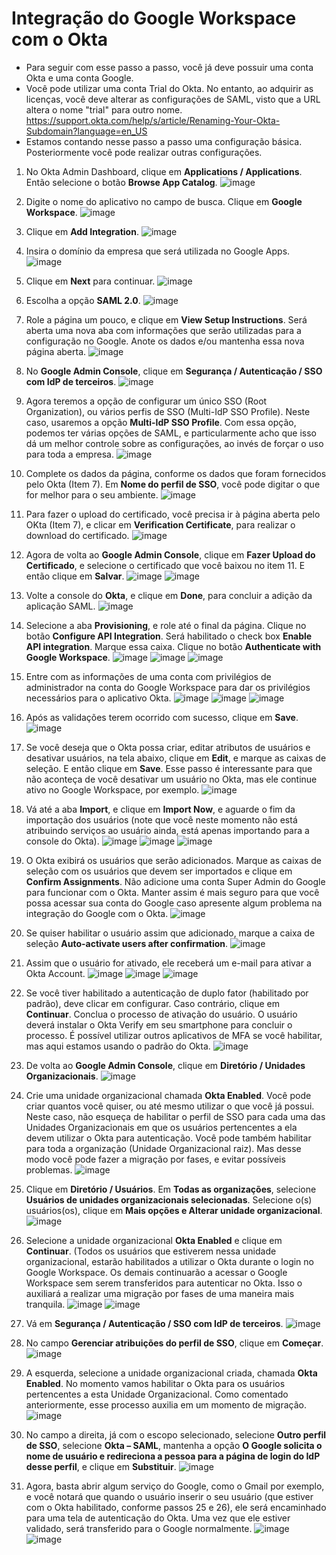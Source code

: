 # Integração do Google Workspace com o Okta

- Para seguir com esse passo a passo, você já deve possuir uma conta Okta e uma conta Google.
- Você pode utilizar uma conta Trial do Okta. No entanto, ao adquirir as licenças, você deve alterar as configurações de SAML, visto que a URL altera o nome "trial" para outro nome.
https://support.okta.com/help/s/article/Renaming-Your-Okta-Subdomain?language=en_US
- Estamos contando nesse passo a passo uma configuração básica. Posteriormente você pode realizar outras configurações.

1.	No Okta Admin Dashboard, clique em **Applications / Applications**. Então selecione o botão **Browse App Catalog**.
![image](https://github.com/user-attachments/assets/3eff28e9-4d8e-4147-b4d1-0b9b1aa50a3f)

2.	Digite o nome do aplicativo no campo de busca. Clique em **Google Workspace**.
![image](https://github.com/user-attachments/assets/e4579e13-6abc-4435-820d-a0c0560eef1b)

3.	Clique em **Add Integration**.
![image](https://github.com/user-attachments/assets/8b0bf829-b3b7-488b-b625-e85ed795c718)

4.	Insira o domínio da empresa que será utilizada no Google Apps.
![image](https://github.com/user-attachments/assets/01ae4180-70ae-4eed-9db1-f7b381714ec6)

5.	Clique em **Next** para continuar.
![image](https://github.com/user-attachments/assets/5976f313-ef28-40f3-b932-a58c86f35e3c)

6.	Escolha a opção **SAML 2.0**.
![image](https://github.com/user-attachments/assets/77fbe6eb-c849-4f15-bf69-1491ec2eabf9)

7.	Role a página um pouco, e clique em **View Setup Instructions**. Será aberta uma nova aba com informações que serão utilizadas para a configuração no Google. Anote os dados e/ou mantenha essa nova página aberta.
![image](https://github.com/user-attachments/assets/92980c33-96b1-484b-b834-ab97a66e9b31)

8.	No **Google Admin Console**, clique em **Segurança / Autenticação / SSO com IdP de terceiros**.
![image](https://github.com/user-attachments/assets/29cb191b-96f9-4bbf-84aa-39868f4621cd)

9.	Agora teremos a opção de configurar um único SSO (Root Organization), ou vários perfis de SSO (Multi-IdP SSO Profile). Neste caso, usaremos a opção **Multi-IdP SSO Profile**. Com essa opção, podemos ter várias opções de SAML, e particularmente acho que isso dá um melhor controle sobre as configurações, ao invés de forçar o uso para toda a empresa.
![image](https://github.com/user-attachments/assets/065cfe0c-932d-48bf-977c-e4eaaca56ff5)

10.	Complete os dados da página, conforme os dados que foram fornecidos pelo Okta (Item 7). Em **Nome do perfil de SSO**, você pode digitar o que for melhor para o seu ambiente.
![image](https://github.com/user-attachments/assets/76eddb64-c48f-4cf5-95df-2d52dfeea7e6)

11.	Para fazer o upload do certificado, você precisa ir à página aberta pelo OKta (Item 7), e clicar em **Verification Certificate**, para realizar o download do certificado.
![image](https://github.com/user-attachments/assets/620c8d25-69ce-4865-8ecc-b23ac005c8e3)

12.	Agora de volta ao **Google Admin Console**, clique em **Fazer Upload do Certificado**, e selecione o certificado que você baixou no item 11. E então clique em **Salvar**.
![image](https://github.com/user-attachments/assets/8217708d-af6c-436b-8ae6-1bb721586440)
![image](https://github.com/user-attachments/assets/2d88e1d1-874a-4cae-b9da-994d3d07765a)
 
13.	Volte a console do **Okta**, e clique em **Done**, para concluir a adição da aplicação SAML.
![image](https://github.com/user-attachments/assets/129a3e25-5270-4295-aee1-56d914d52c5d)

14.	Selecione a aba **Provisioning**, e role até o final da página. Clique no botão **Configure API Integration**. Será habilitado o check box **Enable API integration**. Marque essa caixa. Clique no botão **Authenticate with Google Workspace**.
![image](https://github.com/user-attachments/assets/e8fe8110-46a2-48e2-b8b1-3ae23a73f94e)
![image](https://github.com/user-attachments/assets/ae0aeb78-ddc8-4d0b-aaba-a75401d0c540)
![image](https://github.com/user-attachments/assets/99c82919-333a-432f-a994-3d30b8a21e76)

15.	Entre com as informações de uma conta com privilégios de administrador na conta do Google Workspace para dar os privilégios necessários para o aplicativo Okta.
![image](https://github.com/user-attachments/assets/f6495532-51a0-40b6-af12-24522ca5689a)
![image](https://github.com/user-attachments/assets/de6eaed1-9a28-4daf-be12-6923d011f291)
![image](https://github.com/user-attachments/assets/b09ea6e4-6dac-4a37-a50e-d9cc84027e7d)

16.	Após as validações terem ocorrido com sucesso, clique em **Save**.
![image](https://github.com/user-attachments/assets/ad6facb3-4aab-41ea-9e84-6d8896e90c50)

17.	Se você deseja que o Okta possa criar, editar atributos de usuários e desativar usuários, na tela abaixo, clique em **Edit**, e marque as caixas de seleção. E então clique em **Save**. Esse passo é interessante para que não aconteça de você desativar um usuário no Okta, mas ele continue ativo no Google Workspace, por exemplo.
![image](https://github.com/user-attachments/assets/4b84f7b4-1b68-49ad-b6fe-1c5b23f1d412)

18.	Vá até a aba **Import**, e clique em **Import Now**, e aguarde o fim da importação dos usuários (note que você neste momento não está atribuindo serviços ao usuário ainda, está apenas importando para a console do Okta).
![image](https://github.com/user-attachments/assets/234ba2af-24c3-47b2-b0b0-bd46052d5676)
![image](https://github.com/user-attachments/assets/920b4950-753a-42e6-a7be-c5a2dea574d4)
![image](https://github.com/user-attachments/assets/2af7c504-a6f8-43bd-81bf-2f48787bb4ea)

19.	O Okta exibirá os usuários que serão adicionados. Marque as caixas de seleção com os usuários que devem ser importados e clique em **Confirm Assignments**. Não adicione uma conta Super Admin do Google para funcionar com o Okta. Manter assim é mais seguro para que você possa acessar sua conta do Google caso apresente algum problema na integração do Google com o Okta.
![image](https://github.com/user-attachments/assets/40dc43d8-84fd-4a1d-9b5e-b730d7189763)

20.	Se quiser habilitar o usuário assim que adicionado, marque a caixa de seleção **Auto-activate users after confirmation**.
![image](https://github.com/user-attachments/assets/b31b5748-b6ed-4b3a-b30c-591e770251e2)

21.	Assim que o usuário for ativado, ele receberá um e-mail para ativar a Okta Account. 
![image](https://github.com/user-attachments/assets/eecbd368-dcb4-4d36-acf2-039f73b4e535)
![image](https://github.com/user-attachments/assets/021a18d0-f0e7-4a3a-a3f3-18609476e64a)
![image](https://github.com/user-attachments/assets/d5daf07d-963b-428e-bf10-4a8a3825e391)

22.	Se você tiver habilitado a autenticação de duplo fator (habilitado por padrão), deve clicar em configurar. Caso contrário, clique em **Continuar**. Conclua o processo de ativação do usuário. O usuário deverá instalar o Okta Verify em seu smartphone para concluir o processo. É possível utilizar outros aplicativos de MFA se você habilitar, mas aqui estamos usando o padrão do Okta.
![image](https://github.com/user-attachments/assets/f5a9da7f-ec11-489d-9930-f42ec11384e7)

23.	De volta ao **Google Admin Console**, clique em **Diretório / Unidades Organizacionais**.
![image](https://github.com/user-attachments/assets/ff18efd1-dc87-4e10-a34e-debbd64b2a5c)

24.	Crie uma unidade organizacional chamada **Okta Enabled**. Você pode criar quantos você quiser, ou até mesmo utilizar o que você já possui. Neste caso, não esqueça de habilitar o perfil de SSO para cada uma das Unidades Organizacionais em que os usuários pertencentes a ela devem utilizar o Okta para autenticação. Você pode também habilitar para toda a organização (Unidade Organizacional raiz). Mas desse modo você pode fazer a migração por fases, e evitar possíveis problemas.
![image](https://github.com/user-attachments/assets/47b4a56b-f1ee-4d7a-9161-2bbf95506ff8)

25.	Clique em **Diretório / Usuários**. Em **Todas as organizações**, selecione **Usuários de unidades organizacionais selecionadas**. Selecione o(s) usuários(os), clique em **Mais opções e Alterar unidade organizacional**.
![image](https://github.com/user-attachments/assets/74db5c41-8686-4e7e-b739-7458ac7e499d)

26.	Selecione a unidade organizacional **Okta Enabled** e clique em **Continuar**. (Todos os usuários que estiverem nessa unidade organizacional, estarão habilitados a utilizar o Okta durante o login no Google Workspace. Os demais continuarão a acessar o Google Workspace sem serem transferidos para autenticar no Okta. Isso o auxiliará a realizar uma migração por fases de uma maneira mais tranquila.
![image](https://github.com/user-attachments/assets/a19550b2-ad46-415a-8583-07d1c17b2e01)
![image](https://github.com/user-attachments/assets/873c6f5a-11d0-4053-a95a-c9da3b755e7a)

27.	Vá em **Segurança / Autenticação / SSO com IdP de terceiros**.
![image](https://github.com/user-attachments/assets/c67a8123-d102-41ff-8fff-7a2ef713b817)

28.	No campo **Gerenciar atribuições do perfil de SSO**, clique em **Começar**.
![image](https://github.com/user-attachments/assets/75e73ffe-8c15-4682-be0b-bde1afd711f2)

29.	A esquerda, selecione a unidade organizacional criada, chamada **Okta Enabled**. No momento vamos habilitar o Okta para os usuários pertencentes a esta Unidade Organizacional. Como comentado anteriormente, esse processo auxilia em um momento de migração.
![image](https://github.com/user-attachments/assets/88eef133-544d-4779-851e-d713df3e63c6)

30.	No campo a direita, já com o  escopo selecionado, selecione **Outro perfil de SSO**, selecione **Okta – SAML**, mantenha a opção **O Google solicita o nome de usuário e redireciona a pessoa para a página de login do IdP desse perfil**, e clique em **Substituir**.
![image](https://github.com/user-attachments/assets/a0848bf8-716f-413b-9ed6-d5fc9675d423)

31.	Agora, basta abrir algum serviço do Google, como o Gmail por exemplo, e você notará que quando o usuário inserir o seu usuário (que estiver com o Okta habilitado, conforme passos 25 e 26), ele será encaminhado para uma tela de autenticação do Okta. Uma vez que ele estiver validado, será transferido para o Google normalmente.
![image](https://github.com/user-attachments/assets/3b428880-f3f7-4b6d-93fa-62169926c9c6)
![image](https://github.com/user-attachments/assets/2b1d6f65-eb4b-468c-bc66-9a64880e2f77)
